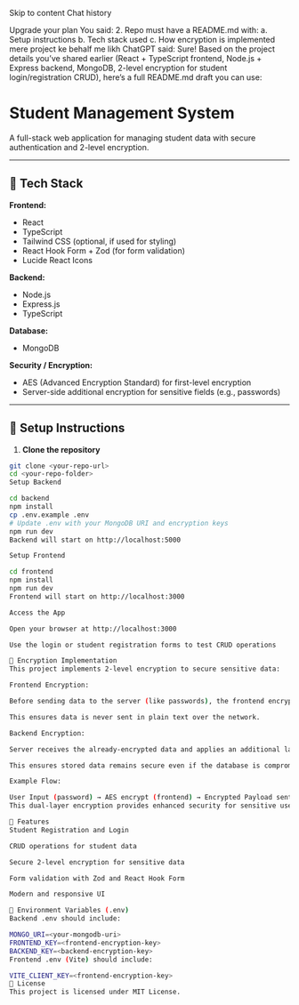 Skip to content
Chat history

Upgrade your plan
You said:
2.	Repo must have a README.md with:
a.	Setup instructions
b.	Tech stack used
c.	How encryption is implemented  mere project ke behalf me likh 
ChatGPT said:
Sure! Based on the project details you’ve shared earlier (React + TypeScript frontend, Node.js + Express backend, MongoDB, 2-level encryption for student login/registration CRUD), here’s a full README.md draft you can use:

# Student Management System

A full-stack web application for managing student data with secure authentication and 2-level encryption.

---

## 🔹 Tech Stack

**Frontend:**  
- React  
- TypeScript  
- Tailwind CSS (optional, if used for styling)  
- React Hook Form + Zod (for form validation)  
- Lucide React Icons  

**Backend:**  
- Node.js  
- Express.js  
- TypeScript  

**Database:**  
- MongoDB  

**Security / Encryption:**  
- AES (Advanced Encryption Standard) for first-level encryption  
- Server-side additional encryption for sensitive fields (e.g., passwords)  

---

## 🔹 Setup Instructions

1. **Clone the repository**
```bash
git clone <your-repo-url>
cd <your-repo-folder>
Setup Backend

cd backend
npm install
cp .env.example .env
# Update .env with your MongoDB URI and encryption keys
npm run dev
Backend will start on http://localhost:5000

Setup Frontend

cd frontend
npm install
npm run dev
Frontend will start on http://localhost:3000

Access the App

Open your browser at http://localhost:3000

Use the login or student registration forms to test CRUD operations

🔹 Encryption Implementation
This project implements 2-level encryption to secure sensitive data:

Frontend Encryption:

Before sending data to the server (like passwords), the frontend encrypts it using AES encryption.

This ensures data is never sent in plain text over the network.

Backend Encryption:

Server receives the already-encrypted data and applies an additional layer of encryption before saving it to MongoDB.

This ensures stored data remains secure even if the database is compromised.

Example Flow:

User Input (password) → AES encrypt (frontend) → Encrypted Payload sent to API → Backend applies additional encryption → Saved in DB
This dual-layer encryption provides enhanced security for sensitive user data.

🔹 Features
Student Registration and Login

CRUD operations for student data

Secure 2-level encryption for sensitive data

Form validation with Zod and React Hook Form

Modern and responsive UI

🔹 Environment Variables (.env)
Backend .env should include:

MONGO_URI=<your-mongodb-uri>
FRONTEND_KEY=<frontend-encryption-key>
BACKEND_KEY=<backend-encryption-key>
Frontend .env (Vite) should include:

VITE_CLIENT_KEY=<frontend-encryption-key>
🔹 License
This project is licensed under MIT License.
